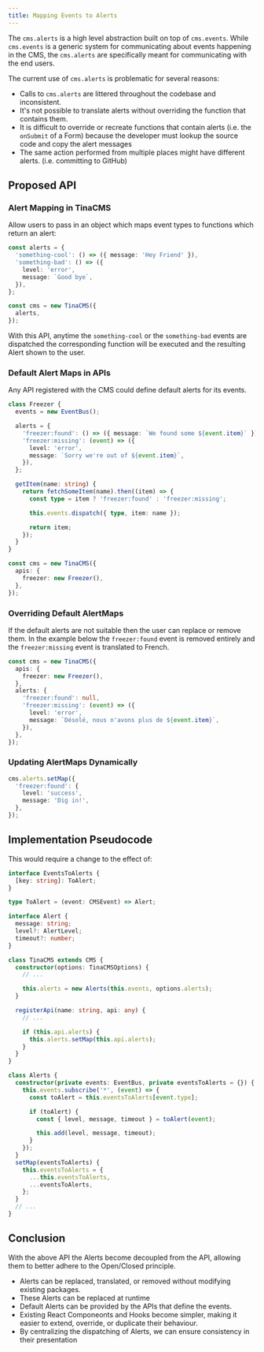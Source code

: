 ```yaml
---
title: Mapping Events to Alerts
---
```


The `cms.alerts` is a high level abstraction built on top of `cms.events`. While `cms.events` is a generic system for communicating about events happening in the CMS, the `cms.alerts` are specifically meant for communicating with the end users.

The current use of `cms.alerts` is problematic for several reasons:

- Calls to `cms.alerts` are littered throughout the codebase and inconsistent.
- It's not possible to translate alerts without overriding the function that contains them.
- It is difficult to override or recreate functions that contain alerts (i.e. the `onSubmit` of a Form) because the developer must lookup the source code and copy the alert messages
- The same action performed from multiple places might have different alerts. (i.e. committing to GitHub)

## Proposed API

### Alert Mapping in TinaCMS

Allow users to pass in an object which maps event types to functions which return an alert:

```ts
const alerts = {
  'something-cool': () => ({ message: 'Hey Friend' }),
  'something-bad': () => ({
    level: 'error',
    message: `Good bye`,
  }),
};

const cms = new TinaCMS({
  alerts,
});
```

With this API, anytime the `something-cool` or the `something-bad` events are dispatched the corresponding function will be executed and
the resulting Alert shown to the user.

### Default Alert Maps in APIs

Any API registered with the CMS could define default alerts for its events.

```ts
class Freezer {
  events = new EventBus();

  alerts = {
    'freezer:found': () => ({ message: `We found some ${event.item}` }),
    'freezer:missing': (event) => ({
      level: 'error',
      message: `Sorry we're out of ${event.item}`,
    }),
  };

  getItem(name: string) {
    return fetchSomeItem(name).then((item) => {
      const type = item ? 'freezer:found' : 'freezer:missing';

      this.events.dispatch({ type, item: name });

      return item;
    });
  }
}

const cms = new TinaCMS({
  apis: {
    freezer: new Freezer(),
  },
});
```

### Overriding Default AlertMaps

If the default alerts are not suitable then the user can replace or remove them. In the example below the `freezer:found` event is removed entirely and the `freezer:missing` event is translated to French.

```typescript
const cms = new TinaCMS({
  apis: {
    freezer: new Freezer(),
  },
  alerts: {
    'freezer:found': null,
    'freezer:missing': (event) => ({
      level: 'error',
      message: `Désolé, nous n'avons plus de ${event.item}`,
    }),
  },
});
```

### Updating AlertMaps Dynamically

```typescript
cms.alerts.setMap({
  'freezer:found': {
    level: 'success',
    message: 'Dig in!',
  },
});
```

## Implementation Pseudocode

This would require a change to the effect of:

```typescript
interface EventsToAlerts {
  [key: string]: ToAlert;
}

type ToAlert = (event: CMSEvent) => Alert;

interface Alert {
  message: string;
  level?: AlertLevel;
  timeout?: number;
}

class TinaCMS extends CMS {
  constructor(options: TinaCMSOptions) {
    // ...

    this.alerts = new Alerts(this.events, options.alerts);
  }

  registerApi(name: string, api: any) {
    // ...

    if (this.api.alerts) {
      this.alerts.setMap(this.api.alerts);
    }
  }
}

class Alerts {
  constructor(private events: EventBus, private eventsToAlerts = {}) {
    this.events.subscribe('*', (event) => {
      const toAlert = this.eventsToAlerts[event.type];

      if (toAlert) {
        const { level, message, timeout } = toAlert(event);

        this.add(level, message, timeout);
      }
    });
  }
  setMap(eventsToAlerts) {
    this.eventsToAlerts = {
      ...this.eventsToAlerts,
      ...eventsToAlerts,
    };
  }
  // ...
}
```

## Conclusion

With the above API the Alerts become decoupled from the API, allowing them to better adhere to the Open/Closed principle.

- Alerts can be replaced, translated, or removed without modifying existing packages.
- These Alerts can be replaced at runtime
- Default Alerts can be provided by the APIs that define the events.
- Existing React Componeonts and Hooks become simpler, making it easier to extend, override, or duplicate their behaviour.
- By centralizing the dispatching of Alerts, we can ensure consistency in their presentation
